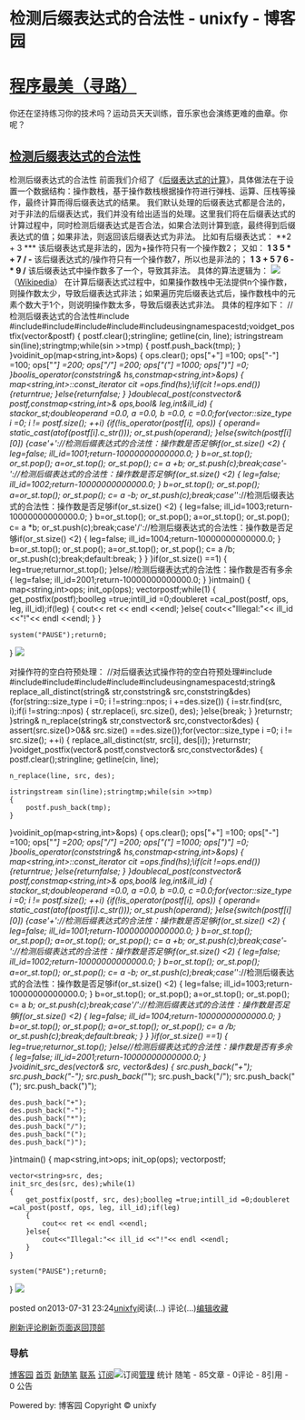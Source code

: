 
# 检测后缀表达式的合法性 - unixfy - 博客园
# [程序最美（寻路）](https://www.cnblogs.com/unixfy/)
你还在坚持练习你的技术吗？运动员天天训练，音乐家也会演练更难的曲章。你呢？
## [检测后缀表达式的合法性](https://www.cnblogs.com/unixfy/p/3229063.html)
检测后缀表达式的合法性
前面我们介绍了《[后缀表达式的计算](http://www.cnblogs.com/unixfy/p/3194704.html)》，具体做法在于设置一个数据结构：操作数栈，基于操作数栈根据操作符进行弹栈、运算、压栈等操作，最终计算而得后缀表达式的结果。
我们默认处理的后缀表达式都是合法的，对于非法的后缀表达式，我们并没有给出适当的处理。这里我们将在后缀表达式的计算过程中，同时检测后缀表达式是否合法，如果合法则计算到底，最终得到后缀表达式的值；如果非法，则返回该后缀表达式为非法。
比如有后缀表达式：
**2 + 3 ***
该后缀表达式是非法的，因为+操作符只有一个操作数2；
又如：
**1 3 5 * + 7 / -**
该后缀表达式的/操作符只有一个操作数7，所以也是非法的；
**1 3 + 5 7 6 - * 9 /**
该后缀表达式中操作数多了一个，导致其非法。
具体的算法逻辑为：
![](https://images0.cnblogs.com/blog/463570/201307/31231915-4cafe38287a34242b64515fedbf00360.jpg)
（[Wikipedia](http://zh.wikipedia.org/wiki/%E9%80%86%E6%B3%A2%E5%85%B0%E8%A1%A8%E7%A4%BA%E6%B3%95)）
在计算后缀表达式过程中，如果操作数栈中无法提供n个操作数，则操作数太少，导致后缀表达式非法；如果遍历完后缀表达式后，操作数栈中的元素个数大于1个，则说明操作数太多，导致后缀表达式非法。
具体的程序如下：
//检测后缀表达式的合法性\#include <iostream>\#include<sstream>\#include<vector>\#include<stack>\#include<map>\#include<string>usingnamespacestd;voidget_postfix(vector<string>&postf)
{
    postf.clear();stringline;
    getline(cin, line);
    istringstream sin(line);stringtmp;while(sin >>tmp)
    {
        postf.push_back(tmp);
    }
}voidinit_op(map<string,int>&ops)
{
    ops.clear();
    ops["+"] =100;
    ops["-"] =100;
    ops["*"] =200;
    ops["/"] =200;
    ops["("] =1000;
    ops[")"] =0;
}boolis_operator(conststring& hs,constmap<string,int>&ops)
{
    map<string,int>::const_iterator cit =ops.find(hs);\if(cit !=ops.end())
    {returntrue;
    }else{returnfalse;
    }
}doublecal_post(constvector<string>& postf,constmap<string,int>& ops,bool& leg,int&ill_id)
{
    stack<double>or_st;doubleoperand =0.0, a =0.0, b =0.0, c =0.0;for(vector<string>::size_type i =0; i != postf.size(); ++i)
    {if(!is_operator(postf[i], ops))
        {
            operand= static_cast<double>(atof(postf[i].c_str()));
            or_st.push(operand);
        }else{switch(postf[i][0])
            {case'+'://检测后缀表达式的合法性：操作数是否足够if(or_st.size() <2)
                {
                    leg=false;
                    ill_id=1001;return-10000000000000.0;
                }
                b=or_st.top();
                or_st.pop();
                a=or_st.top();
                or_st.pop();
                c= a +b;
                or_st.push(c);break;case'-'://检测后缀表达式的合法性：操作数是否足够if(or_st.size() <2)
                {
                    leg=false;
                    ill_id=1002;return-10000000000000.0;
                }
                b=or_st.top();
                or_st.pop();
                a=or_st.top();
                or_st.pop();
                c= a -b;
                or_st.push(c);break;case'*'://检测后缀表达式的合法性：操作数是否足够if(or_st.size() <2)
                {
                    leg=false;
                    ill_id=1003;return-10000000000000.0;
                }
                b=or_st.top();
                or_st.pop();
                a=or_st.top();
                or_st.pop();
                c= a *b;
                or_st.push(c);break;case'/'://检测后缀表达式的合法性：操作数是否足够if(or_st.size() <2)
                {
                    leg=false;
                    ill_id=1004;return-10000000000000.0;
                }
                b=or_st.top();
                or_st.pop();
                a=or_st.top();
                or_st.pop();
                c= a /b;
                or_st.push(c);break;default:break;
            }
        }
    }if(or_st.size() ==1)
    {
        leg=true;returnor_st.top();
    }else//检测后缀表达式的合法性：操作数是否有多余{
        leg=false;
        ill_id=2001;return-10000000000000.0;
    }
}intmain()
{
    map<string,int>ops;
    init_op(ops);
    vector<string>postf;while(1)
    {
        get_postfix(postf);boolleg =true;intill_id =0;doubleret =cal_post(postf, ops, leg, ill_id);if(leg)
        {
            cout<< ret << endl <<endl;
        }else{
            cout<<"Illegal:"<< ill_id <<"!"<< endl <<endl;
        }
    }
    
    system("PAUSE");return0;
}
![](https://images0.cnblogs.com/blog/463570/201307/31232110-43cdf73aac5c4297b6c85e393d103eea.jpg)

对操作符的空白符预处理：
//对后缀表达式操作符的空白符预处理\#include <iostream>\#include<sstream>\#include<vector>\#include<stack>\#include<map>\#include<string>usingnamespacestd;string& replace_all_distinct(string& str,conststring& src,conststring&des)
{for(string::size_type i =0; i !=string::npos; i +=des.size())
    {
        i=str.find(src, i);if(i !=string::npos)
        {
            str.replace(i, src.size(), des);
        }else{break;
        }
    }returnstr;
}string& n_replace(string& str,constvector<string>& src,constvector<string>&des)
{
    assert(src.size()>0&& src.size() ==des.size());for(vector<string>::size_type i =0; i != src.size(); ++i)
    {
        replace_all_distinct(str, src[i], des[i]);
    }returnstr;
}voidget_postfix(vector<string>& postf,constvector<string>& src,constvector<string>&des)
{
    postf.clear();stringline;
    getline(cin, line);
    
    n_replace(line, src, des);
    
    istringstream sin(line);stringtmp;while(sin >>tmp)
    {
        postf.push_back(tmp);
    }
}voidinit_op(map<string,int>&ops)
{
    ops.clear();
    ops["+"] =100;
    ops["-"] =100;
    ops["*"] =200;
    ops["/"] =200;
    ops["("] =1000;
    ops[")"] =0;
}boolis_operator(conststring& hs,constmap<string,int>&ops)
{
    map<string,int>::const_iterator cit =ops.find(hs);\if(cit !=ops.end())
    {returntrue;
    }else{returnfalse;
    }
}doublecal_post(constvector<string>& postf,constmap<string,int>& ops,bool& leg,int&ill_id)
{
    stack<double>or_st;doubleoperand =0.0, a =0.0, b =0.0, c =0.0;for(vector<string>::size_type i =0; i != postf.size(); ++i)
    {if(!is_operator(postf[i], ops))
        {
            operand= static_cast<double>(atof(postf[i].c_str()));
            or_st.push(operand);
        }else{switch(postf[i][0])
            {case'+'://检测后缀表达式的合法性：操作数是否足够if(or_st.size() <2)
                {
                    leg=false;
                    ill_id=1001;return-10000000000000.0;
                }
                b=or_st.top();
                or_st.pop();
                a=or_st.top();
                or_st.pop();
                c= a +b;
                or_st.push(c);break;case'-'://检测后缀表达式的合法性：操作数是否足够if(or_st.size() <2)
                {
                    leg=false;
                    ill_id=1002;return-10000000000000.0;
                }
                b=or_st.top();
                or_st.pop();
                a=or_st.top();
                or_st.pop();
                c= a -b;
                or_st.push(c);break;case'*'://检测后缀表达式的合法性：操作数是否足够if(or_st.size() <2)
                {
                    leg=false;
                    ill_id=1003;return-10000000000000.0;
                }
                b=or_st.top();
                or_st.pop();
                a=or_st.top();
                or_st.pop();
                c= a *b;
                or_st.push(c);break;case'/'://检测后缀表达式的合法性：操作数是否足够if(or_st.size() <2)
                {
                    leg=false;
                    ill_id=1004;return-10000000000000.0;
                }
                b=or_st.top();
                or_st.pop();
                a=or_st.top();
                or_st.pop();
                c= a /b;
                or_st.push(c);break;default:break;
            }
        }
    }if(or_st.size() ==1)
    {
        leg=true;returnor_st.top();
    }else//检测后缀表达式的合法性：操作数是否有多余{
        leg=false;
        ill_id=2001;return-10000000000000.0;
    }
}voidinit_src_des(vector<string>& src, vector<string>&des)
{
    src.push_back("+");
    src.push_back("-");
    src.push_back("*");
    src.push_back("/");
    src.push_back("(");
    src.push_back(")");
    
    des.push_back("+");
    des.push_back("-");
    des.push_back("*");
    des.push_back("/");
    des.push_back("(");
    des.push_back(")");
}intmain()
{
    map<string,int>ops;
    init_op(ops);
    vector<string>postf;
    
    vector<string>src, des;
    init_src_des(src, des);while(1)
    {
        get_postfix(postf, src, des);boolleg =true;intill_id =0;doubleret =cal_post(postf, ops, leg, ill_id);if(leg)
        {
            cout<< ret << endl <<endl;
        }else{
            cout<<"Illegal:"<< ill_id <<"!"<< endl <<endl;
        }
    }
    
    system("PAUSE");return0;
}
![](https://images0.cnblogs.com/blog/463570/201307/31232339-db317e91cdab493995d9c9de7d1e78fb.jpg)




posted on2013-07-31 23:24[unixfy](https://www.cnblogs.com/unixfy/)阅读(...) 评论(...)[编辑](https://i.cnblogs.com/EditPosts.aspx?postid=3229063)[收藏](#)


[刷新评论](javascript:void(0);)[刷新页面](#)[返回顶部](#top)







### 导航
[博客园](https://www.cnblogs.com/)
[首页](https://www.cnblogs.com/unixfy/)
[新随笔](https://i.cnblogs.com/EditPosts.aspx?opt=1)
[联系](https://msg.cnblogs.com/send/unixfy)
[订阅](https://www.cnblogs.com/unixfy/rss)![订阅](//www.cnblogs.com/images/xml.gif)[管理](https://i.cnblogs.com/)
统计
随笔 - 85文章 - 0评论 - 8引用 - 0
公告

Powered by:
博客园
Copyright © unixfy
